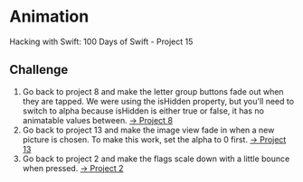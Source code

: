 # Animation

Hacking with Swift: 100 Days of Swift - Project 15

## Challenge

1. Go back to project 8 and make the letter group buttons fade out when they are tapped. We were using the isHidden property, but you'll need to switch to alpha because isHidden is either true or false, it has no animatable values between. [-> Project 8](https://github.com/plr-100daysOfSwift/08-Project8/tree/project-15)
2. Go back to project 13 and make the image view fade in when a new picture is chosen. To make this work, set the alpha to 0 first. [-> Project 13](https://github.com/plr-100daysOfSwift/13-Project13/tree/project-15)
3. Go back to project 2 and make the flags scale down with a little bounce when pressed. [-> Project 2](https://github.com/plr-100daysOfSwift/02-GuessTheFlag/tree/project-15)

